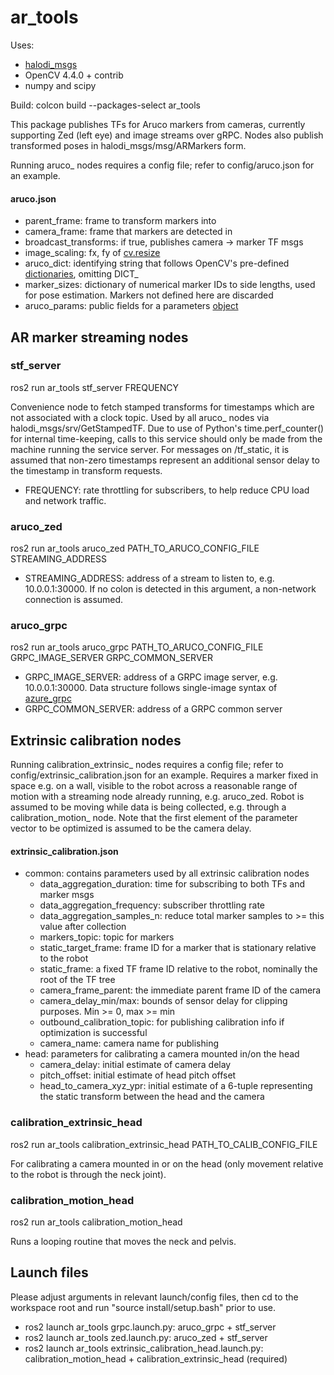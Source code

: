 # ar_tools

Uses:
- [halodi_msgs](https://github.com/Halodi/halodi-messages)
- OpenCV 4.4.0 + contrib
- numpy and scipy

Build: colcon build --packages-select ar_tools

This package publishes TFs for Aruco markers from cameras, currently supporting Zed (left eye) and image streams over gRPC. Nodes also publish transformed poses in halodi_msgs/msg/ARMarkers form.

Running aruco\_ nodes requires a config file; refer to config/aruco.json for an example.

#### aruco.json
- parent\_frame: frame to transform markers into
- camera\_frame: frame that markers are detected in
- broadcast\_transforms: if true, publishes camera -> marker TF msgs
- image\_scaling: fx, fy of [cv.resize](https://docs.opencv.org/master/da/d54/group__imgproc__transform.html#ga47a974309e9102f5f08231edc7e7529d)
- aruco\_dict: identifying string that follows OpenCV's pre-defined [dictionaries](https://docs.opencv.org/master/dc/df7/dictionary_8hpp.html), omitting DICT\_
- marker\_sizes: dictionary of numerical marker IDs to side lengths, used for pose estimation. Markers not defined here are discarded
- aruco\_params: public fields for a parameters [object](https://docs.opencv.org/master/d1/dcd/structcv_1_1aruco_1_1DetectorParameters.html#aca7a04c0d23b3e1c575e11af697d506c)

## AR marker streaming nodes

### stf\_server
ros2 run ar\_tools stf\_server FREQUENCY

Convenience node to fetch stamped transforms for timestamps which are not associated with a clock topic. Used by all aruco\_ nodes via halodi_msgs/srv/GetStampedTF. Due to use of Python's time.perf\_counter() for internal time-keeping, calls to this service should only be made from the machine running the service server.
For messages on /tf_static, it is assumed that non-zero timestamps represent an additional sensor delay to the timestamp in transform requests.

- FREQUENCY: rate throttling for subscribers, to help reduce CPU load and network traffic.

### aruco\_zed
ros2 run ar\_tools aruco\_zed PATH\_TO\_ARUCO\_CONFIG\_FILE STREAMING\_ADDRESS

- STREAMING\_ADDRESS: address of a stream to listen to, e.g. 10.0.0.1:30000. If no colon is detected in this argument, a non-network connection is assumed.

### aruco\_grpc
ros2 run ar\_tools aruco\_grpc PATH\_TO\_ARUCO\_CONFIG\_FILE GRPC\_IMAGE\_SERVER GRPC\_COMMON\_SERVER 

- GRPC\_IMAGE\_SERVER: address of a GRPC image server, e.g. 10.0.0.1:30000. Data structure follows single-image syntax of [azure_grpc](https://github.com/Halodi/azure_grpc)
- GRPC\_COMMON\_SERVER: address of a GRPC common server

## Extrinsic calibration nodes
Running calibration\_extrinsic\_ nodes requires a config file; refer to config/extrinsic\_calibration.json for an example. Requires a marker fixed in space e.g. on a wall, visible to the robot across a reasonable range of motion with a streaming node already running, e.g. aruco\_zed. Robot is assumed to be moving while data is being collected, e.g. through a calibration\_motion\_ node.
Note that the first element of the parameter vector to be optimized is assumed to be the camera delay.

#### extrinsic\_calibration.json
- common: contains parameters used by all extrinsic calibration nodes
    - data\_aggregation\_duration: time for subscribing to both TFs and marker msgs
    - data\_aggregation\_frequency: subscriber throttling rate
    - data\_aggregation\_samples\_n: reduce total marker samples to >= this value after collection
    - markers\_topic: topic for markers
    - static\_target\_frame: frame ID for a marker that is stationary relative to the robot
    - static\_frame: a fixed TF frame ID relative to the robot, nominally the root of the TF tree
    - camera\_frame\_parent: the immediate parent frame ID of the camera
    - camera\_delay\_min/max: bounds of sensor delay for clipping purposes. Min >= 0, max >= min
    - outbound\_calibration\_topic: for publishing calibration info if optimization is successful
    - camera\_name: camera name for publishing
- head: parameters for calibrating a camera mounted in/on the head
    - camera\_delay: initial estimate of camera delay
    - pitch\_offset: initial estimate of head pitch offset
    - head\_to\_camera\_xyz\_ypr: initial estimate of a 6-tuple representing the static transform between the head and the camera

### calibration\_extrinsic\_head
ros2 run ar\_tools calibration\_extrinsic\_head PATH\_TO\_CALIB\_CONFIG\_FILE

For calibrating a camera mounted in or on the head (only movement relative to the robot is through the neck joint).

### calibration\_motion\_head
ros2 run ar\_tools calibration\_motion\_head

Runs a looping routine that moves the neck and pelvis.

## Launch files
Please adjust arguments in relevant launch/config files, then cd to the workspace root and run "source install/setup.bash" prior to use.

- ros2 launch ar\_tools grpc.launch.py: aruco\_grpc + stf\_server
- ros2 launch ar\_tools zed.launch.py: aruco\_zed + stf\_server
- ros2 launch ar\_tools extrinsic\_calibration\_head.launch.py: calibration\_motion\_head + calibration\_extrinsic\_head (required)
